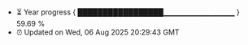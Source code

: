 - ⏳ Year progress { █████████████████▁▁▁▁▁▁▁▁▁▁▁▁▁ } 59.69 %
- ⏰ Updated on Wed, 06 Aug 2025 20:29:43 GMT

